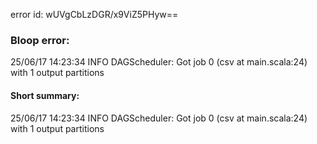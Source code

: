 error id: wUVgCbLzDGR/x9ViZ5PHyw==
### Bloop error:

25/06/17 14:23:34 INFO DAGScheduler: Got job 0 (csv at main.scala:24) with 1 output partitions
#### Short summary: 

25/06/17 14:23:34 INFO DAGScheduler: Got job 0 (csv at main.scala:24) with 1 output partitions